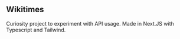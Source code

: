 ## Wikitimes

Curiosity project to experiment with API usage. Made in Next.JS with Typescript and Tailwind.
